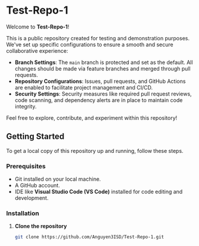 # Test-Repo-1

Welcome to **Test-Repo-1**!

This is a public repository created for testing and demonstration purposes. We've set up specific configurations to ensure a smooth and secure collaborative experience:

- **Branch Settings**: The `main` branch is protected and set as the default. All changes should be made via feature branches and merged through pull requests.
- **Repository Configurations**: Issues, pull requests, and GitHub Actions are enabled to facilitate project management and CI/CD.
- **Security Settings**: Security measures like required pull request reviews, code scanning, and dependency alerts are in place to maintain code integrity.

Feel free to explore, contribute, and experiment within this repository!

## Getting Started

To get a local copy of this repository up and running, follow these steps.

### Prerequisites

- Git installed on your local machine.
- A GitHub account.
- IDE like **Visual Studio Code (VS Code)** installed for code editing and development.

### Installation

1. **Clone the repository**

   ```bash
   git clone https://github.com/Anguyen3ISD/Test-Repo-1.git

